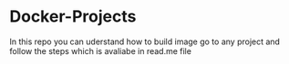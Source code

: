 # Docker-Projects
In this repo you can uderstand how to build image 
go to any project and follow the steps which is avaliabe in read.me file 
